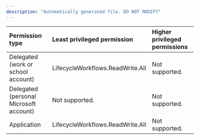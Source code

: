 ```yaml
---
description: "Automatically generated file. DO NOT MODIFY"
---
```


|Permission type|Least privileged permission|Higher privileged permissions|
|:---|:---|:---|
|Delegated (work or school account)|LifecycleWorkflows.ReadWrite.All|Not supported.|
|Delegated (personal Microsoft account)|Not supported.|Not supported.|
|Application|LifecycleWorkflows.ReadWrite.All|Not supported.|


